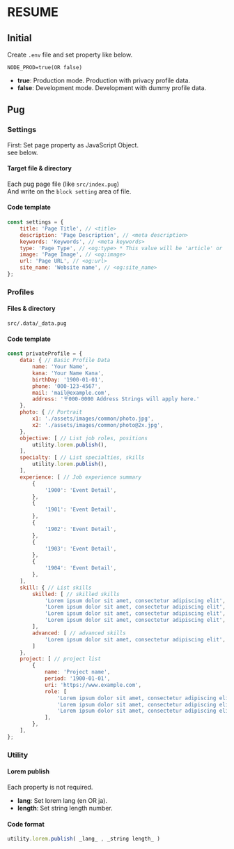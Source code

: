 # RESUME

## Initial

Create `.env` file and set property like below.

```
NODE_PROD=true(OR false)
```

-   **true**: Production mode. Production with privacy profile data.
-   **false**: Development mode. Development with dummy profile data.

## Pug

### Settings

First: Set page property as JavaScript Object.  
see below.

#### Target file & directory

Each pug page file (like `src/index.pug`)  
And write on the `block setting` area of file.

#### Code template

```JavaScript
const settings = {
    title: 'Page Title', // <title>
    description: 'Page Description', // <meta description>
    keywords: 'Keywords', // <meta keywords>
    type: 'Page Type', // <og:type> * This value will be 'article' or 'website' maybe.
    image: 'Page Image', // <og:image>
    url: 'Page URL', // <og:url>
    site_name: 'Website name', // <og:site_name>
};
```

### Profiles

#### Files & directory

`src/.data/_data.pug`

#### Code template

```JavaScript
const privateProfile = {
    data: { // Basic Profile Data
        name: 'Your Name',
        kana: 'Your Name Kana',
        birthDay: '1900-01-01',
        phone: '000-123-4567',
        mail: 'mail@example.com',
        address: '〒000-0000 Address Strings will apply here.'
    },
    photo: { // Portrait
        x1: './assets/images/common/photo.jpg',
        x2: './assets/images/common/photo@2x.jpg',
    },
    objective: [ // List job roles, positions
        utility.lorem.publish(),
    ],
    specialty: [ // List specialties, skills
        utility.lorem.publish(),
    ],
    experience: [ // Job experience summary
        {
            '1900': 'Event Detail',
        },
        {
            '1901': 'Event Detail',
        },
        {
            '1902': 'Event Detail',
        },
        {
            '1903': 'Event Detail',
        },
        {
            '1904': 'Event Detail',
        },
    ],
    skill: { // List skills
        skilled: [ // skilled skills
            'Lorem ipsum dolor sit amet, consectetur adipiscing elit',
            'Lorem ipsum dolor sit amet, consectetur adipiscing elit',
            'Lorem ipsum dolor sit amet, consectetur adipiscing elit',
            'Lorem ipsum dolor sit amet, consectetur adipiscing elit',
        ],
        advanced: [ // advanced skills
            'Lorem ipsum dolor sit amet, consectetur adipiscing elit',
        ]
    },
    project: [ // project list
        {
            name: 'Project name',
            period: '1900-01-01',
            uri: 'https://www.example.com',
            role: [
                'Lorem ipsum dolor sit amet, consectetur adipiscing elit',
                'Lorem ipsum dolor sit amet, consectetur adipiscing elit',
                'Lorem ipsum dolor sit amet, consectetur adipiscing elit',
            ],
        },
    ],
};
```

### Utility

#### Lorem publish

Each property is not required.

-   **lang**: Set lorem lang (en OR ja).
-   **length**: Set string length number.

#### Code format

```JavaScript
utility.lorem.publish( _lang_ , _string length_ )
```
